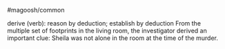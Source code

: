 #magoosh/common

derive (verb): reason by deduction; establish by deduction 
From the multiple set of footprints in the living room, the investigator derived an important clue: Sheila 
was not alone in the room at the time of the murder. 
